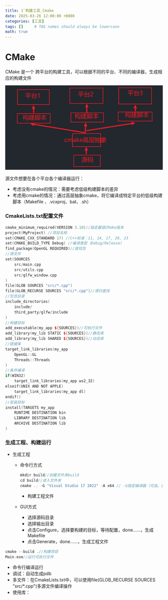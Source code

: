 ```yaml
---
title: 1`构建工具_Cmake
date: 2025-03-26 12:00:00 +0800
categories: [工具]
tags: []     # TAG names should always be lowercase
math: true
---
```

# CMake

CMake 是一个 跨平台的构建工具，可以根据不同的平台、不同的编译器，生成相应的构建文件

![1](../assets/img/blog/Tool/cmake作用.png)

源文件想要在各个平台各个编译器运行：

* 考虑没有cmake的情况：需要考虑低级构建脚本的差异
* 考虑用cmake的情况：通过高层抽象cmake，将它编译成特定平台的低级构建脚本（Makefile 、.vcxproj、bat、.sh）

### CmakeLists.txt配置文件

```c++
cmake_minimum_required(VERSION 3.10)//指定最低CMake版本
project(MyProject) //项目名称
set(CMAKE_CXX_STANDARD 17) //C++标准：11, 14, 17, 20, 23
set(CMAKE_BUILD_TYPE Debug) //编译类型（Debug/Release）
find_package(OpenGL REQUIRED)//查找包
//源文件
set(SOURCES
    src/main.cpp
    src/utils.cpp
    src/glfw_window.cpp
)
file(GLOB SOURCES "src/*.cpp")
file(GLOB_RECURSE SOURCES "src/*.cpp")//递归查找
//包含目录
include_directories(
    include/
    third_party/glfw/include
)
//构建目标
add_executable(my_app ${SOURCES})//可执行文件
add_library(my_lib STATIC ${SOURCES})//静态库
add_library(my_lib SHARED ${SOURCES})//动态库
//链接库
target_link_libraries(my_app
    OpenGL::GL
    Threads::Threads
)
//条件编译
if(WIN32)
    target_link_libraries(my_app ws2_32)
elseif(UNIX AND NOT APPLE)
    target_link_libraries(my_app dl)
endif()
//安装目标
install(TARGETS my_app
    RUNTIME DESTINATION bin
    LIBRARY DESTINATION lib
    ARCHIVE DESTINATION lib
)
```

### 生成工程、构建运行
  
* 生成工程
  * 命令行方式

    ```c++
    mkdir build//创建文件夹build
    cd build//进入文件夹
    cmake .. -G "Visual Studio 17 2022" -A x64 // -G指定编译器（可选。否则使用默认编译器），指定CmakeLists.txt所在目录
    ```

    * 构建工程文件
  * GUI方式
    * 选择源码目录
    * 选择输出目录
    * 点击Configure，选择要构建的目标，等待配置，done……，生成Makefile
    * 点击Generate，done……，生成工程文件

```c++
cmake --build .//构建项目
Main.exe//运行可执行文件
```
  
* 命令行编译运行
* 调试：自动生成pdb
* 多文件：在CmakeLists.txt中，可以使用file(GLOB_RECURSE SOURCES "src/*.cpp")多源文件编译操作
* 使用库：